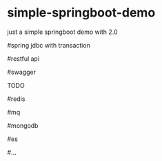 # simple-springboot-demo
just a simple springboot demo with 2.0

#spring jdbc with transaction

#restful api

#swagger

TODO

#redis

#mq

#mongodb

#es

#...